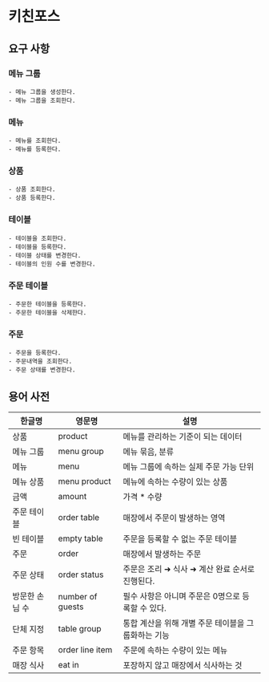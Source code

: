 # 키친포스

## 요구 사항

### 메뉴 그룹

    - 메뉴 그룹을 생성한다.
    - 메뉴 그룹을 조회한다.

### 메뉴

    - 메뉴를 조회한다.
    - 메뉴를 등록한다.

### 상품

    - 상품 조회한다.
    - 상품 등록한다.

### 테이블

    - 테이블을 조회한다.
    - 테이블을 등록한다.
    - 테이블 상태를 변경한다.
    - 테이블의 인원 수를 변경한다.

### 주문 테이블

    - 주문한 테이블을 등록한다.    
    - 주문한 테이블을 삭제한다.

### 주문

    - 주문을 등록한다.
    - 주문내역을 조회한다.
    - 주문 상태를 변경한다.

## 용어 사전

| 한글명 | 영문명 | 설명 |
| --- | --- | --- |
| 상품 | product | 메뉴를 관리하는 기준이 되는 데이터 |
| 메뉴 그룹 | menu group | 메뉴 묶음, 분류 |
| 메뉴 | menu | 메뉴 그룹에 속하는 실제 주문 가능 단위 |
| 메뉴 상품 | menu product | 메뉴에 속하는 수량이 있는 상품 |
| 금액 | amount | 가격 * 수량 |
| 주문 테이블 | order table | 매장에서 주문이 발생하는 영역 |
| 빈 테이블 | empty table | 주문을 등록할 수 없는 주문 테이블 |
| 주문 | order | 매장에서 발생하는 주문 |
| 주문 상태 | order status | 주문은 조리 ➜ 식사 ➜ 계산 완료 순서로 진행된다. |
| 방문한 손님 수 | number of guests | 필수 사항은 아니며 주문은 0명으로 등록할 수 있다. |
| 단체 지정 | table group | 통합 계산을 위해 개별 주문 테이블을 그룹화하는 기능 |
| 주문 항목 | order line item | 주문에 속하는 수량이 있는 메뉴 |
| 매장 식사 | eat in | 포장하지 않고 매장에서 식사하는 것 |
